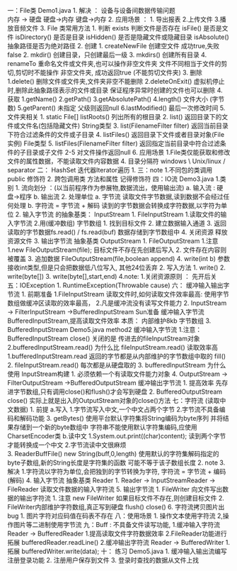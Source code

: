 一：File类  Demo1.java
    1. 解决 ： 设备与设备间数据传输问题  
        内存 -> 硬盘  硬盘->内存 键盘->内存
    2. 应用场景 ：
        1. 导出报表 2.上传文件 3.播放音频文件 
    3. File 类常用方法
        1. 判断
            exists 判断文件是否存在
            isFile() 是否是文件
            isDirectory()  是否是目录
            isHidden()  是否是隐藏文件或隐藏目录
            isAbsolute()  抽象路径是否为绝对路径
        2. 创建
            1. createNewFile   创建空文件 成功true,失败 false
            2. mkdir()        创建目录，只创建最后一级
            3. mkdirs()       创建所有目录
            4. renameTo       重命名文件或文件夹,也可以操作非空文件夹
                              文件不同相当于文件的剪切,剪切时不能操作
                              非空文件夹, 成功返回true (不能剪切文件夹)
        3. 删除
            1.delete()  删除文件或文件夹,文件夹非空不能删除
            2.deleteOnExit() 虚拟机停止时,删除此抽象路径表示的文件或目录
                保证程序异常时创建的文件也可以删除
        4. 获取
            1.getName()
            2.getPath()
            3.getAbsolutePath()
            4.length()      文件大小 (字节数)
            5.getParent()    未指定 父级则返回null
            6.lastModified()  最后一次修改时间
        5. 文件夹相关
            1. static File[] listRoots() 列出所有的根目录
            2. list()  返回目录下的文件或文件名(包括隐藏文件) String类型
            3. list(FilenameFilter filter) 返回当前目录下符合过滤条件的文件或子目录
            4. listFiles()   返回目录下文件或者目录对象(File 实例)  File类型
            5. listFiles(FilenameFilter filter) 返回指定当前目录中符合过滤条件的子目录或子文件
            2-5 对文件操作返回null
        6. 应用场景
            1.File类仅能获取和修改文件的属性数据，不能读取文件内容数据
    4. 目录分隔符
        windows  \   Unix/linux /   separator
二： HashSet  迭代器Iterator遍历
    1.
三：note
    1.不同包的类调用 public 修饰符
    2. 跨包调用类 方法和属性  记得修饰符
四：IO流  Demo3.java
    1.类别
        1. 流向划分 ：(以当前程序作为参展物,数据流出，使用输出流)
           a. 输入流 :
                硬盘->程序
           b. 输出流
        2. 处理单位
            a. 字节流
                读取文件字节数据,读到数据不会经过任何处理
            b. 字符流 = 字节流 + 解码
                读到的字节数据会转换成字符数据,以字符为单位
    2. 输入字节流 的抽象基类： InputStream
        1. FileInputStream  1.读取文件的输入字节流 2.用(缓冲数组) 字节数组
            1. 找到目标文件
            2. 建立数据输入通道
            3. 返回读取的字节数据fs.read() / fs.read(buf) 数据存储到字节数组中
            4. 关闭资源  释放资源文件
    3. 输出字节流 抽象基类  OutputStream 
        1. FileOutputStream
            1.注意
                1.new FileOutputStream(file); 目标文件不存在先创建后写入
                2. 文件存在内容则被覆盖
                3. 追加数据 FileOutputStream(file,boolean append)
                4. write(int b) 参数接收int类型,但是只会把数据低八位写入,
                    其他24位丢弃
            2. 写入方法
                1. write()
                2. write(byte[])
                3. write(byte[],start,end)
    4.note:
        1.关闭资源原则 ： 先开后关    
五：IOException 
    1. RuntimeException(Throwable cause)
六： 缓冲输入输出字节流
    1. 前期准备
        1.FileInputStream 读取文件时,如何读取文件效率最高:
            使用字节数组做缓冲区读取的效率最高， 
        2.凡是缓冲流没有读写文件能力 
    2. InputStream -> FilterInputStream ->BufferedInputStream
        Sun准备 缓冲输入字节流 BufferedInputStream,提高读取文件效率
        本质： 内部维护8kb 字节数组
    3. BufferedInputStream  Demo5.java method2   缓冲输入字节流
        1.注意：
            BufferedInputStream close() 关闭的是 传进去的fileInputStream对象
        2.bufferedInputStream.read() 为什么比 fileInputStream.read() 读取效率高
            1.bufferedInputStream.read 返回的字节都是从内部维护的字节数组中取的 fill()
            2. fileInputStream.read() 每次都是从硬盘取的
        3. bufferedInputStream 为什么使用 InputStream构建
            1. 必须依赖一个有读取文件能力对象
    4. OutputStream -> FilterOutputStream ->BufferedOutputStream 缓冲输出字节流
        1. 提高效率 先存进字节数组,只有调用close()和flush()才会写到硬盘
        2. BufferedOutputStream close() 实际上就是出入的OutputStream对象的close()方法
七：字符流 (读取中文数据)
    1. 前提
        a.写入
            1.字节流写入中文,一个中文占两个字节
            2.字节流不具备编码和解码功能
            3. getBytes() 使用平台默认字符集将String编码为byte序列
                并将结果存储到一个新的byte数组中
                字符串不能使用默认字符集编码,应使用CharsetEncoder类
        b.读中文
            1.System.out.print((char)content); 读到两个字节才能转换成一个中文
            2.字节流读中文很麻烦  
            3. ReaderBuffFile()  new String(buff,0,length)
               使用默认的字符集解码指定的byte子数组,新的String长度是字符集的函数
               可能不等于该子数组长度
    2. note 
    3. 解决
        1.字符流以字符为单位,会把独到的字节转换为字符, 字符流 = 字节流 + 编码(解码)
    4. 输入字节流 抽象基类 Reader
        1. Reader -> InputStreamReader -> FileReader 读取文件数据的输入字符流
    5. 输出字节流 
        1. FileWriter 向文件写出数据的输出字符流
            1. 注意 new FileWriter 如果目标文件不存在,则创建目标文件
            2. FileWriter内部维护字符数组,真正写到硬盘 flush()  close()
    6. 字符流拷贝图片出bug
        1. 图片字符对应码值在码表不存在
八：使用场景
    1. 操作文本使用字符流
    2,操作图片等二进制使用字节流
九：Buff : 不具备文件读写功能,
    1.缓冲输入字符流 Reader -> BufferedReader 
        1.提高读取文件字符数据效率
        2.FileReader功能进行拓展  bufferedReader.readLine()
    2.缓冲输出字符流 Reader -> BufferedWriter
        1. 拓展  bufferedWriter.write(data);
十： 练习 Demo5.java
    1. 缓冲输入输出流编写注册登录功能
    2. 注册用户保存到文件
    3. 登录时查找的数据从文件上找